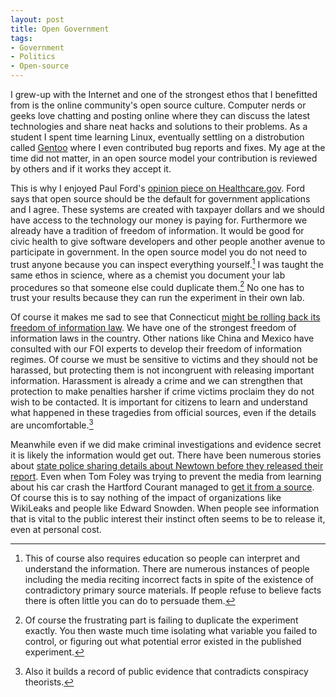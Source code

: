 ```yaml
---
layout: post
title: Open Government
tags: 
- Government
- Politics
- Open-source
---
```

I grew-up with the Internet and one of the strongest ethos that I benefitted from is the online community's open source culture. Computer nerds or geeks love chatting and posting online where they can discuss the latest technologies and share neat hacks and solutions to their problems. As a student I spent time learning Linux, eventually settling on a distrobution called [Gentoo](http://www.gentoo.org) where I even contributed bug reports and fixes. My age at the time did not matter, in an open source model your contribution is reviewed by others and if it works they accept it.

This is why I enjoyed Paul Ford's [opinion piece on Healthcare.gov](http://www.businessweek.com/articles/2013-10-16/open-source-everything-the-moral-of-the-healthcare-dot-gov-debacle). Ford says that open source should be the default for government applications and I agree. These systems are created with taxpayer dollars and we should have access to the technology our money is paying for. Furthermore we already have a tradition of freedom of information. It would be good for civic health to give software developers and other people another avenue to participate in government. In the open source model you do not need to trust anyone because you can inspect everything yourself.[^1] I was taught the same ethos in science, where as a chemist you document your lab procedures so that someone else could duplicate them.[^2] No one has to trust your results because they can run the experiment in their own lab.

Of course it makes me sad to see that Connecticut [might be rolling back its freedom of information law](http://www.ctnewsjunkie.com/ctnj.php/archives/entry/task_force_to_hold_last_public_hearing_on_oct._16/). We have one of the strongest freedom of information laws in the country. Other nations like China and Mexico have consulted with our FOI experts to develop their freedom of information regimes. Of course we must be sensitive to victims and they should not be harassed, but protecting them is not incongruent with releasing important information. Harassment is already a crime and we can strengthen that protection to make penalties harsher if crime victims proclaim they do not wish to be contacted. It is important for citizens to learn and understand what happened in these tragedies from official sources, even if the details are uncomfortable.[^3]

Meanwhile even if we did make criminal investigations and evidence secret it is likely the information would get out. There have been numerous stories about [state police sharing details about Newtown before they released their report](http://articles.courant.com/2013-07-27/news/hc-sandyhook-police-travel-20130727_1_newtown-shooting-state-police-investigation). Even when Tom Foley was trying to prevent the media from learning about his car crash the Hartford Courant managed to [get it from a source](http://www.courant.com/news/connecticut/hc-foley-1016-20131031,0,1552069.story). Of course this is to say nothing of the impact of organizations like WikiLeaks and people like Edward Snowden. When people see information that is vital to the public interest their instinct often seems to be to release it, even at personal cost.

[^1]: This of course also requires education so people can interpret and understand the information. There are numerous instances of people including the media reciting incorrect facts in spite of the existence of contradictory primary source materials. If people refuse to believe facts there is often little you can do to persuade them.
[^2]: Of course the frustrating part is failing to duplicate the experiment exactly. You then waste much time isolating what variable you failed to control, or figuring out what potential error existed in the published experiment.
[^3]: Also it builds a record of public evidence that contradicts conspiracy theorists.
